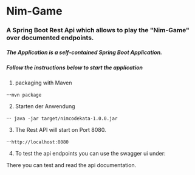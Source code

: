 # Nim-Game

### A Spring Boot Rest Api which allows to play the "Nim-Game" over documented endpoints.

##### The Application is a *self-contained* Spring Boot Application.  

##### Follow the instructions below to start the application

1. packaging with Maven

⋅⋅⋅```mvn package```

2. Starten der Anwendung

⋅⋅⋅``` java -jar target/nimcodekata-1.0.0.jar```


3. The Rest API will start on Port 8080.

⋅⋅⋅`http://localhost:8080`

4. To test the api endpoints you can use the swagger ui under:

[http://localhost:8080/swagger-ui.html]: (http://localhost:8080/swagger-ui.html)

There you can test and read the api documentation.